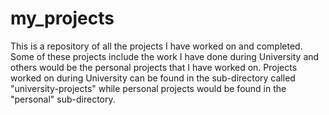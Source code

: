 # my_projects

This is a repository of all the projects I have worked on and completed. Some of these projects include the work I have done during University and others would be the personal projects that I have worked on.
Projects worked on during University can be found in the sub-directory called "university-projects" while personal projects would be found in the "personal" sub-directory.